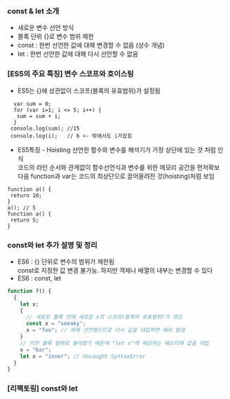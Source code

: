 ### const & let 소개
 - 새로운 변수 선언 방식
 - 블록 단위 {}로 변수 범위 제한
 - const : 한번 선언한 값에 대해 변경할 수 없음 (상수 개념)
 - let : 한번 선언한 값에 대해 다시 선언할 수 없음

###  [ES5의 주요 특징] 변수 스코프와 호이스팅
 - ES5는 {}에 상관없이 스코프(블록의 유효범위)가 설정됨
 ```
   var sum = 0;
   for (var i=1; i <= 5; i++) {
    sum = sum + i;
   }
  console.log(sum); //15
  console.log(i);   // 6 <- 밖에서도 i가잡힘
```

 - ES5특징 - Hoisting
   선언한 함수와 변수를 해석기가 가장 상단에 있는 것 처럼 인식   
   코드의 라인 순서와 관계없이 함수선언식과 변수를 위한 메모리 공간을 먼저확보    
   다음 function과 var는 코드의 최상단으로 끌어올려진 것(hoisting)처럼 보임   
  ```
  function a() {
   return 10;
  }
  a(); // 5
  function a() {
   return 5;
  }
```
### const와 let 추가 설명 및 정리
 - ES6 : {} 단위로 변수의 범위가 제한됨   
   const로 지정한 값 변경 불가능. 하지만 객체나 배열의 내부는 변경할 수 있다   
 - ES6 : const, let
 ```javascript
 function f() {
   {
     let x;
     {
       // 새로운 블록 안에 새로운 x의 스코프(블록의 유효범위)가 생김
       const x = "sneaky";
       x = "foo"; // 위에 선언했으므로 다시 값을 대입하면 에러 발생
     }
     // 이전 블록 범위로 돌아왔기 때문에 "let x"에 해당하는 메모리에 값을 대입
     x = "bar";
     let x = "inner"; // Uncaught SyntaxError
   }
 }
 ```
 
### [리팩토링] const와 let

